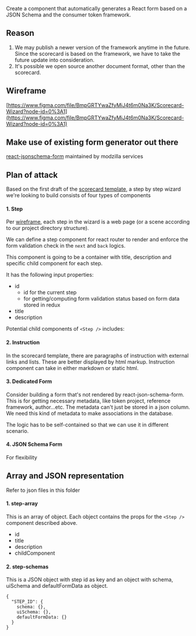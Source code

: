 Create a component that automatically generates a React form based on a JSON Schema and the consumer token framework.

## Reason

1.  We may publish a newer version of the framework anytime in the future. Since the scorecard is based on the framework, we have to take the future update into consideration.
2.  It's possible we open source another document format, other than the scorecard.

## Wireframe

[https://www.figma.com/file/BmpGRTYwaZfyMiJ4t6m0Na3K/Scorecard-Wizard?node-id=0%3A1](https://www.figma.com/file/BmpGRTYwaZfyMiJ4t6m0Na3K/Scorecard-Wizard?node-id=0%3A1)

## Make use of existing form generator out there

[react-jsonschema-form](https://github.com/mozilla-services/react-jsonschema-form) maintained by modzilla services

## Plan of attack

Based on the first draft of the [scorecard template](https://docs.google.com/document/d/1dWA3_FJuiGd2QsrXS9Wuv4iF7NziMurseJ9nt4N5PR8/edit#), a step by step wizard we're looking to build consists of four types of components

#### 1. Step

Per [wireframe](https://www.figma.com/file/BmpGRTYwaZfyMiJ4t6m0Na3K/Scorecard-Wizard?node-id=0%3A1), each step in the wizard is a web page (or a scene according to our project directory structure).

We can define a step component for react router to render and enforce the form validation check in the `next` and `back` logics.

This component is going to be a container with title, description and specific child component for each step.

It has the following input properties:

- id
  - id for the current step
  - for getting/computing form validation status based on form data stored in redux
- title
- description

Potential child components of `<Step />` includes:

#### 2. Instruction

In the scorecard template, there are paragraphs of instruction with external links and lists. These are better displayed by html markup. Instruction component can take in either markdown or static html.

#### 3. Dedicated Form

Consider building a form that's not rendered by react-json-schema-form. This is for getting necessary metadata, like token project, reference framework, author...etc. The metadata can't just be stored in a json column. We need this kind of metadata to make associations in the database.

The logic has to be self-contained so that we can use it in different scenario.

#### 4. JSON Schema Form

For flexibility

## Array and JSON representation

Refer to json files in this folder

#### 1.  step-array

This is an array of object. Each object contains the props for the `<Step />` component described above.

- id
- title
- description
- childComponent

#### 2. step-schemas

This is a JSON object with step id as key and an object with schema, uiSchema and defaultFormData as object.

```
{
  "STEP_ID": {
    schema: {},
    uiSchema: {},
    defaultFormData: {}
  }
}
```
